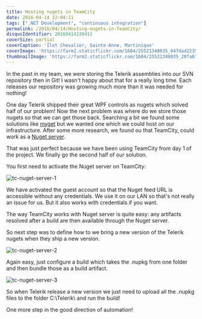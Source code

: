 ```yaml
---
title: Hosting nugets in TeamCity
date: 2016-04-14 22:04:11
tags: [".NET Development", "continuous integration"]
permalink: /2016/04/14/Hosting-nugets-in-TeamCity/
disqusIdentifier: 20160414220411
coverSize: partial
coverCaption: 'Îlet Chevalier, Sainte-Anne, Martinique'
coverImage: 'https://farm2.staticflickr.com/1604/25521348035_047dad2235_h.jpg'
thumbnailImage: 'https://farm2.staticflickr.com/1604/25521348035_20fa6744ce_q.jpg'
---
```

In the past in my team, we were storing the Telerik assemblies into our SVN repository then in Git! I wasn't happy about that for a really long time. Each releases our repository was growing much more than it was needed for nothing!
<!-- more -->
One day Telerik shipped their great WPF controls as nugets which solved half of our problem! Now the next problem was where do we store those nugets so that we can get those back. Searching a bit we found some solutions like [myget](https://myget.org/) but we wanted one which we could host on our infrastructure. After some more research, we found ou that TeamCity, could work as a [Nuget server](https://confluence.jetbrains.com/display/TCD9/NuGet#NuGet-UsingTeamCityasNuGetServer).

That was just perfect because we have been using TeamCity from day 1 of the project. We finally go the  second half of our solution.

You first need to activate the Nuget server on TeamCity:

![tc-nuget-server-1](https://farm2.staticflickr.com/1674/26338964882_405d486347_o.png)

We have activated the guest account so that the Nuget feed URL is accessible without any credentials. We use it on our LAN so that's not really an issue for us. But it also works with credentials if you want.

The way TeamCity works with Nuget server is quite easy: any artifacts resolved after a build are then available through the Nuget server.

So next step was to define how to we bring a new version of the Telerik nugets when they ship a new version.

![tc-nuget-server-2](https://farm2.staticflickr.com/1441/26365113121_7f3047a0da_o.png)

Again easy, just configure a build which takes the .nupkg from one folder and then bundle those as a build artifact.

![tc-nuget-server-3](https://farm2.staticflickr.com/1671/25828490813_5a089e7001_o.png)

So when Telerik release a new version we just need to upload all the .nupkg files to the folder C:\Telerik\ and run the build!

One more step in the good direction of automation!
